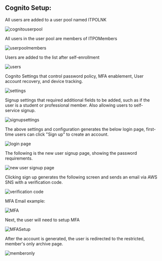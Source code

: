 ## Cognito Setup:

All users are added to a user pool named ITPOLNK

  ![cognitouserpool](https://github.com/DillonPetschke/CYBR8470-Project/assets/51690971/5f99dd8a-fe25-4ac3-b2a2-2fe846b79c4e)

All users in the user pool are members of ITPOMembers

![userpoolmembers](https://github.com/DillonPetschke/CYBR8470-Project/assets/51690971/da7fccf4-85d5-47d7-a814-19da716de92d)

Users are added to the list after self-enrollment

![users](https://github.com/DillonPetschke/CYBR8470-Project/assets/51690971/e2b64cc5-f21d-419b-a759-fda1651f4e9d)

Cognito Settings that control password policy, MFA enablement, User account recovery, and device tracking. 

![settings](https://github.com/DillonPetschke/CYBR8470-Project/assets/51690971/0f10bd46-ce17-41f1-8a44-17b64fcb3828)

Signup settings that required additional fields to be added, such as if the user is a student or professional member. Also allowing users to self-service signup. 

![signupsettings](https://github.com/DillonPetschke/CYBR8470-Project/assets/51690971/1d96e858-d996-444e-aada-c21b041c9b5f)

The above settings and configuration generates the below login page, first-time users can click "Sign up" to create an account. 

![login page](https://github.com/DillonPetschke/CYBR8470-Project/assets/51690971/2f1520b6-59ba-49ab-9adc-765eb6374d0a)

The following is the new user signup page, showing the password requirements. 

![new user signup page](https://github.com/DillonPetschke/CYBR8470-Project/assets/51690971/3720d2e2-fda2-4654-962d-04d219542de4)

Clicking sign up generates the following screen and sends an email via AWS SNS with a verification code. 

![verification code](https://github.com/DillonPetschke/CYBR8470-Project/assets/51690971/09eca7c4-e383-4f4c-8715-89207c04c9c0)

MFA Email example:

![MFA](https://github.com/DillonPetschke/CYBR8470-Project/assets/51690971/32d8eb13-bf08-4b75-99d6-b59255dd45a5)

Next, the user will need to setup MFA 

![MFASetup](https://github.com/DillonPetschke/CYBR8470-Project/assets/51690971/4c240272-4769-4ee1-b6f5-1617887af29a)

After the account is generated, the user is redirected to the restricted, member's only archive page. 

![memberonly](https://github.com/DillonPetschke/CYBR8470-Project/assets/51690971/6981d348-507a-42d7-9d41-190579c81bcd)

